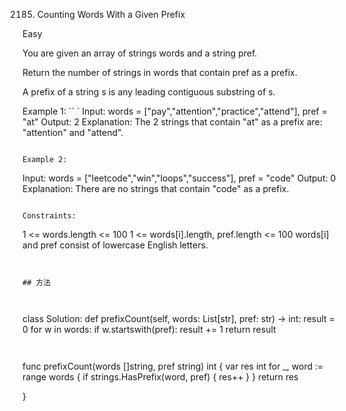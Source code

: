 2185. Counting Words With a Given Prefix


Easy


You are given an array of strings words and a string pref.

Return the number of strings in words that contain pref as a prefix.

A prefix of a string s is any leading contiguous substring of s.

 

Example 1:
``
`
Input: words = ["pay","attention","practice","attend"], pref = "at"
Output: 2
Explanation: The 2 strings that contain "at" as a prefix are: "attention" and "attend".
```

Example 2:

```
Input: words = ["leetcode","win","loops","success"], pref = "code"
Output: 0
Explanation: There are no strings that contain "code" as a prefix.
```

Constraints:

```
1 <= words.length <= 100
1 <= words[i].length, pref.length <= 100
words[i] and pref consist of lowercase English letters.
```


## 方法



```
class Solution:
    def prefixCount(self, words: List[str], pref: str) -> int:
        result = 0
        for w in words:
            if w.startswith(pref):
                result += 1
        return result
```


```
func prefixCount(words []string, pref string) int {
    var res int
	for _, word := range words {
		if strings.HasPrefix(word, pref) {
			res++
		}
	}
	return res

}
```